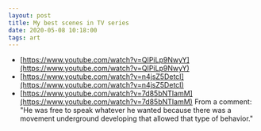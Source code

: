 ```yaml
---
layout: post
title: My best scenes in TV series
date: 2020-05-08 10:18:00
tags: art
---
```


- [https://www.youtube.com/watch?v=QIPiLp9NwyY](https://www.youtube.com/watch?v=QIPiLp9NwyY)
- [https://www.youtube.com/watch?v=n4jsZ5DetcI](https://www.youtube.com/watch?v=n4jsZ5DetcI)
- [https://www.youtube.com/watch?v=7d85bNTIamM](https://www.youtube.com/watch?v=7d85bNTIamM)
  From a comment: "He was free to speak whatever he wanted because there was a movement underground developing that allowed that type of behavior."
